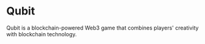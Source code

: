 # Qubit
Qubit is a blockchain-powered Web3 game that combines players' creativity with blockchain technology.
